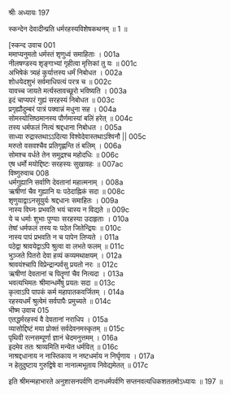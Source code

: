 श्रीः
अध्यायः 197

स्कन्देन देवादीन्प्रति धर्मरहस्यविशेषकथनम् ॥ 1 ॥

[स्कन्द उवाच 	001  
ममाप्यनुमतो धर्मस्तं शृणुध्वं समाहिताः ।	001a  
नीलषण्डस्य शृङ्गाभ्यां गृहीत्वा मृत्तिकां तु यः ॥	001c  
अभिषेकं त्र्यहं कुर्यात्तस्य धर्मं निबोधत ।	002a  
शोधयेदशुभं सर्वमाधिपत्यं परत्र च ॥	002c  
यावच्च जायते मर्त्यस्तावच्छूरो भविष्यति ।	003a  
इदं चाप्यपरं गुह्यं सरहस्यं निबोधत ॥	003c  
प्रगृह्यौदुम्बरं पात्रं पक्वान्नं मधुना सह ।	004a  
सोमस्योत्तिष्ठमानस्य पौर्णमास्यां बलिं हरेत् ॥	004c  
तस्य धर्मफलं नित्यं श्रद्दधाना निबोधत ।	005a  
साध्या रुद्रास्तथाऽऽदित्या विश्वेदेवास्तथाऽश्विनौ ||	005c  
मरुतो वसवश्चैव प्रतिगृह्णन्ति तं बलिम् ।	006a  
सोमश्च वर्धते तेन समुद्रश्च महोदधिः ॥	006c  
एष धर्मो मयोद्दिष्टः सरहस्यः सुखावहः ॥	007ac  
विष्णुरुवाच 	008  
धर्मगुह्यानि सर्वाणि देवतानां महात्मनाम् ।	008a  
ऋषीणां चैव गुह्यानि यः पठेदाह्निकं सदा ॥	008c  
शृणुयाद्वाऽनसूयुर्यः श्रद्दधानः समाहितः ।	009a  
नास्य विघ्नः प्रभवति भयं चास्य न विद्यते ॥	009c  
ये च धर्माः शुभाः पुण्याः सरहस्या उदाहृताः ।	010a  
तेषां धर्मफलं तस्य यः पठेत जितेन्द्रियः ॥	010c  
नास्य पापं प्रभवति न च पापेन लिप्यते ।	011a  
पठेद्वा श्रावयेद्वाऽपि श्रुत्वा वा लभते फलम् ॥	011c  
भुञ्जते पितरो देवा हव्यं कव्यमथाक्षयम् ।	012a  
श्रावयंश्चापि विप्रेन्द्रान्पर्वसु प्रयतो नरः ॥	012c  
ऋषीणां देवतानां च पितॄणां चैव नित्यदा ।	013a  
भवत्यभिमतः श्रीमान्धर्मेषु प्रयतः सदा ॥	013c  
कृत्वाऽपि पापकं कर्म महापातकवर्जितम् ।	014a  
रहस्यधर्मं श्रुत्वेमं सर्वपापैः प्रमुच्यते ॥	014c  
भीष्म उवाच 	015  
एतद्धर्मरहस्यं वै देवतानां नराधिप ।	015a  
व्यासोद्दिष्टं मया प्रोक्तं सर्वदेवनमस्कृतम् ॥	015c  
पृथिवी रत्नसम्पूर्णा ज्ञानं चेदमनुत्तमम् ।	016a  
इदमेव ततः श्राव्यमिति मन्येत धर्मवित् ॥	016c  
नाश्रद्दधानाय न नास्तिकाय न नष्टधर्माय न निर्घृणाय ।	017a  
न हेतुदुष्टाय गुरुद्विषे वा नानात्मभूताय निवेद्यमेतत् ॥ 	017c  

इति श्रीमन्महाभारते अनुशासनपर्वणि दानधर्मपर्वणि सप्तनवत्यधिकशततमोऽध्यायः ॥ 197 ॥
